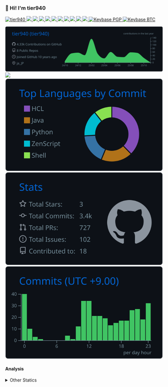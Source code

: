### 👋 Hi! I'm tier940

<p align="left"> 
  <a href="https://github.com/tier940/tier940/">
    <img src="https://komarev.com/ghpvc/?username=tier940" alt="tier940" />
  </a>
  <a href="http://twitter.com/tier940">
    <img height="20" src="https://img.shields.io/twitter/follow/tier940?label=Twitter&logo=twitter&style=flat" />
  </a>
  <a href="https://github.com/tier940">
    <img height="20" src="https://img.shields.io/github/followers/tier940?label=follow&logo=github&style=flat" />
  </a>
  <a href="https://www.reddit.com/user/tier940">
    <img height="20" src="https://img.shields.io/reddit/user-karma/combined/tier940?label=Reddit&logo=reddit&style=flat" />
  </a>
  <a href="https://stackoverflow.com/users/17317833/tier940">
    <img height="20" src="https://img.shields.io/stackexchange/stackoverflow/r/17317833?label=StackOverflow&logo=stack-overflow&style=flat" />
  </a>
  <a href="https://zenn.dev/tier940">
    <img height="20" src="https://zenn.badge.nikaera.com/s/tier940/likes" />
  </a>
  <a href="https://zenn.dev/tier940">
    <img height="20" src="https://zenn.badge.nikaera.com/s/tier940/followers" />
  </a>
  <a href="https://zenn.dev/tier940">
    <img height="20" src="https://zenn.badge.nikaera.com/s/tier940/articles" />
  </a>
  <a href="http://qiita.com/tier940">
    <img height="20" src="https://qiita-badge.apiapi.app/s/tier940/posts.svg" />
  </a>
  <a href="http://qiita.com/tier940">
    <img height="20" src="https://qiita-badge.apiapi.app/s/tier940/contributions.svg" />
  </a>
  <a href="https://github.com/tier940/tier940/">
    <img height="20" src="https://github.com/tier940/tier940/actions/workflows/main.yml/badge.svg" />
  </a>
  <a href="https://keybase.io/tier940">
    <img alt="Keybase PGP" src="https://img.shields.io/keybase/pgp/tier940">
  </a>
  <a href="https://keybase.io/tier940">
    <img alt="Keybase BTC" src="https://img.shields.io/keybase/btc/tier940">
  </a>
</p>

[![](https://raw.githubusercontent.com/tier940/tier940/main/profile-summary-card-output/github_dark/0-profile-details.svg)](https://github.com/vn7n24fzkq/github-profile-summary-cards)
[![](https://raw.githubusercontent.com/tier940/tier940/main/profile-summary-card-output/github_dark/1-repos-per-language.svg)](https://github.com/vn7n24fzkq/github-profile-summary-cards) [![](https://raw.githubusercontent.com/tier940/tier940/main/profile-summary-card-output/github_dark/2-most-commit-language.svg)](https://github.com/vn7n24fzkq/github-profile-summary-cards)
[![](https://raw.githubusercontent.com/tier940/tier940/main/profile-summary-card-output/github_dark/3-stats.svg)](https://github.com/vn7n24fzkq/github-profile-summary-cards) [![](https://raw.githubusercontent.com/tier940/tier940/main/profile-summary-card-output/github_dark/4-productive-time.svg)](https://github.com/vn7n24fzkq/github-profile-summary-cards)


#### Analysis
<!-- <img height="150" src="https://github.com/tier940/tier940/blob/master/images/stat.svg" alt="Alternative Text"/> -->

<details>
  <summary>Other Statics</summary>
  <!--START_SECTION:waka-->
![Code Time](http://img.shields.io/badge/Code%20Time-5%2C116%20hrs%204%20mins-blue)

**🐱 My GitHub Data** 

> 📦 45.1 kB Used in GitHub's Storage 
 > 
> 💼 Opted to Hire
 > 
> 📜 12 Public Repositories 
 > 
> 🔑 6 Private Repositories 
 > 
**I'm an Early 🐤** 

```text
🌞 Morning                2563 commits        ████░░░░░░░░░░░░░░░░░░░░░   16.19 % 
🌆 Daytime                5869 commits        █████████░░░░░░░░░░░░░░░░   37.08 % 
🌃 Evening                5813 commits        █████████░░░░░░░░░░░░░░░░   36.73 % 
🌙 Night                  1581 commits        ██░░░░░░░░░░░░░░░░░░░░░░░   09.99 % 
```
📅 **I'm Most Productive on Saturday** 

```text
Monday                   1606 commits        ███░░░░░░░░░░░░░░░░░░░░░░   10.15 % 
Tuesday                  2514 commits        ████░░░░░░░░░░░░░░░░░░░░░   15.89 % 
Wednesday                1921 commits        ███░░░░░░░░░░░░░░░░░░░░░░   12.14 % 
Thursday                 1662 commits        ███░░░░░░░░░░░░░░░░░░░░░░   10.50 % 
Friday                   2248 commits        ████░░░░░░░░░░░░░░░░░░░░░   14.20 % 
Saturday                 3025 commits        █████░░░░░░░░░░░░░░░░░░░░   19.11 % 
Sunday                   2850 commits        █████░░░░░░░░░░░░░░░░░░░░   18.01 % 
```


📊 **This Week I Spent My Time On** 

```text
🕑︎ Time Zone: Asia/Tokyo

💬 Programming Languages: 
Other                    21 hrs 59 mins      ████████████████████░░░░░   81.53 % 
Java                     2 hrs 18 mins       ██░░░░░░░░░░░░░░░░░░░░░░░   08.54 % 
Markdown                 54 mins             █░░░░░░░░░░░░░░░░░░░░░░░░   03.36 % 
YAML                     30 mins             ░░░░░░░░░░░░░░░░░░░░░░░░░   01.88 % 
Properties               19 mins             ░░░░░░░░░░░░░░░░░░░░░░░░░   01.19 % 

🔥 Editors: 
Chrome                   23 hrs 51 mins      ██████████████████████░░░   88.42 % 
IntelliJ IDEA            2 hrs 1 min         ██░░░░░░░░░░░░░░░░░░░░░░░   07.50 % 
VS Code                  1 hr 5 mins         █░░░░░░░░░░░░░░░░░░░░░░░░   04.08 % 

💻 Operating System: 
Windows                  25 hrs 30 mins      ████████████████████████░   94.56 % 
Mac                      1 hr 6 mins         █░░░░░░░░░░░░░░░░░░░░░░░░   04.11 % 
Linux                    21 mins             ░░░░░░░░░░░░░░░░░░░░░░░░░   01.33 % 
```

**I Mostly Code in Java** 

```text
Java                     14 repos            █████████████░░░░░░░░░░░░   51.85 % 
ZenScript                3 repos             ███░░░░░░░░░░░░░░░░░░░░░░   11.11 % 
Shell                    2 repos             ██░░░░░░░░░░░░░░░░░░░░░░░   07.41 % 
Python                   2 repos             ██░░░░░░░░░░░░░░░░░░░░░░░   07.41 % 
HTML                     1 repo              █░░░░░░░░░░░░░░░░░░░░░░░░   03.70 % 
```



**Timeline**

![Lines of Code chart](https://raw.githubusercontent.com/tier940/tier940/main/assets/bar_graph.png)


 Last Updated on 25/01/2025 00:56:19 UTC
<!--END_SECTION:waka-->
</details>
